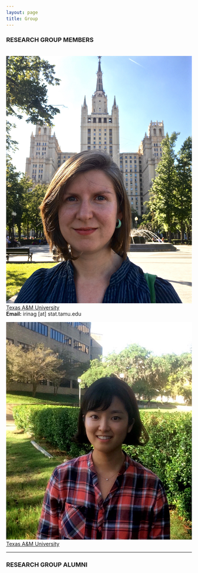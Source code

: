 ```yaml
---
layout: page
title: Group
---
```



### RESEARCH GROUP MEMBERS
<div class="container">
<div class="row">&nbsp;</div>
<div class="row">
	<div class="col-md-3"><a class="thumb" href="#">
		<img src="img/IMG_3442.jpg" class="img-responsive" alt="Irina Gaynanova"/></a>
	</div>
	<div class="col-md-6">
		<a href="http://www.tamu.edu"> Texas A&M University </a> <br>
		<strong>Email:</strong> irinag [at] stat.tamu.edu</p>
	</div>
</div>


<div class="row">
	<div class="col-md-3"><a class="thumb" href="#">
		<img src="img/GraceYoon.jpg" class="img-responsive" alt="Grace Yoon"/></a>
	</div>
	<div class="col-md-6">
		<a href="http://www.tamu.edu"> Texas A&M University </a> <br>
	</div>
</div>

<hr>

</div>

### RESEARCH GROUP ALUMNI

